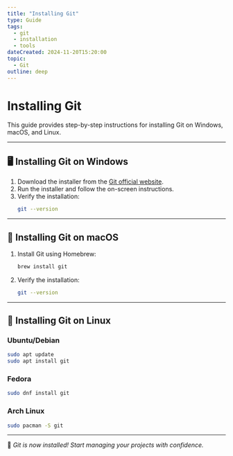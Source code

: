 ```yaml
---
title: "Installing Git"
type: Guide
tags:
  - git
  - installation
  - tools
dateCreated: 2024-11-20T15:20:00
topic:
  - Git
outline: deep
---
```


# **Installing Git**

This guide provides step-by-step instructions for installing Git on Windows, macOS, and Linux.

---

## **🖥️ Installing Git on Windows**
1. Download the installer from the [Git official website](https://git-scm.com/).
2. Run the installer and follow the on-screen instructions.
3. Verify the installation:
   ```bash
   git --version
   ```

---

## **🍏 Installing Git on macOS**
1. Install Git using Homebrew:
   ```bash
   brew install git
   ```
2. Verify the installation:
   ```bash
   git --version
   ```

---

## **🐧 Installing Git on Linux**

### **Ubuntu/Debian**
```bash
sudo apt update
sudo apt install git
```

### **Fedora**
```bash
sudo dnf install git
```

### **Arch Linux**
```bash
sudo pacman -S git
```

---

🎉 *Git is now installed! Start managing your projects with confidence.*
